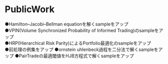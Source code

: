 # PublicWork
●Hamilton–Jacobi–Bellman equationを解くsampleをアップ  
●VPIN(Volume Synchronized Probability of Informed Trading)のsampleをアップ  
●HRP(Hierarchical Risk Parity)によるPortfolio最適化のsampleをアップ  
●前処理の例集をアップ
●ornstein uhlenbeck過程を二分法で解くsampleをアップ
●PairTradeの最適閾値をHJB方程式で解くsampleをアップ
